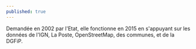 ```yaml
---
published: true
---
```


Demandée en 2002 par l'Etat, elle fonctionne en 2015 en s'appuyant sur les données de l'IGN, La Poste, OpenStreetMap, des communes, et de la DGFiP.